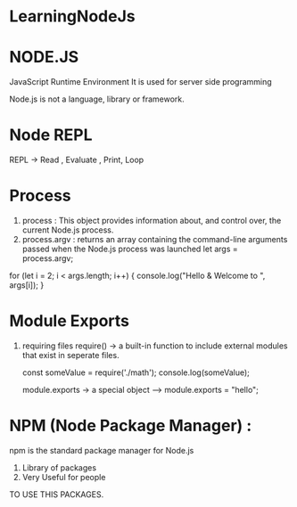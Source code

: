 # LearningNodeJs

# NODE.JS

JavaScript Runtime Environment
It is used for server side programming

Node.js is not a language, library or framework.

# Node REPL

REPL -> Read , Evaluate , Print, Loop

# Process

1. process :
   This object provides information about, and control over, the current Node.js process.
2. process.argv : returns an array containing the command-line arguments passed when the Node.js process was launched
   let args = process.argv;

for (let i = 2; i < args.length; i++) {
console.log("Hello & Welcome to ", args[i]);
}

# Module Exports

1. requiring files
   require() -> a built-in function to include external modules that exist in seperate files.
   
   const someValue = require('./math');
   console.log(someValue);

   module.exports -> a special object
   --> module.exports = "hello";


# NPM (Node Package Manager) :
npm is the standard package manager for Node.js
1. Library of packages
2. Very Useful for people

TO USE THIS PACKAGES.
